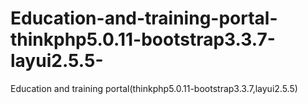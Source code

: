 # Education-and-training-portal-thinkphp5.0.11-bootstrap3.3.7-layui2.5.5-
Education and training portal(thinkphp5.0.11-bootstrap3.3.7,layui2.5.5)
